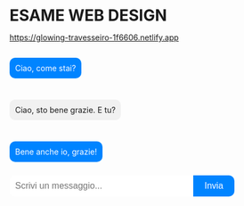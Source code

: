 # ESAME WEB DESIGN

https://glowing-travesseiro-1f6606.netlify.app


<!DOCTYPE html>
<html>
<head>
  <meta charset="UTF-8">
  <meta name="viewport" content="width=device-width, initial-scale=1.0">
  <title>Chat Responsive</title>
  <style>
    * {
      box-sizing: border-box;
      margin: 0;
      padding: 0;
    }
    
    /* Style della chat */
    .chat {
      width: 100%;
      height: 400px;
      max-width: 500px;
      border: 1px solid #ccc;
      overflow-y: scroll;
      padding: 10px;
      margin: auto;
    

    https://glowing-travesseiro-1f6606.netlify.app
    }
    
    /* Style delle conversazioni */
    .chat-message {
      margin: 10px 0;
    }
    
    .chat-message p {
      background-color: #f1f1f1;
      padding: 10px;
      border-radius: 10px;
      display: inline-block;
      max-width: 60%;
    }
    
    .chat-message.me p {
      background-color: #0084ff;
      color: #fff;
      align-self: flex-end;
    }
    
    /* Style dell'input per la chat */
    .chat-input {
      display: flex;
      margin-top: 10px;
    }
    
    .chat-input input {
      flex-grow: 1;
      padding: 10px;
      border: none;
      border-radius: 10px 0 0 10px;
      font-size: 16px;
    }
    
    .chat-input button {
      background-color: #0084ff;
      color: #fff;
      border: none;
      border-radius: 0 10px 10px 0;
      padding: 10px 20px;
      font-size: 16px;
      cursor: pointer;
    }
    
    /* Media query per dispositivi con larghezza <= 768px */
    @media (max-width: 768px) {
      .chat {
        height: 300px;
      }
    }
  </style>
</head>
<body>
  <div class="chat">
    <div class="chat-message me">
      <p>Ciao, come stai?</p>
    </div>
    <div class="chat-message">
      <p>Ciao, sto bene grazie. E tu?</p>
    </div>
    <div class="chat-message me">
      <p>Bene anche io, grazie!</p>
    </div>
  </div>
  
  <div class="chat-input">
    <input type="text" placeholder="Scrivi un messaggio...">
    <button>Invia</button>
  </div>
</body>
</html>

